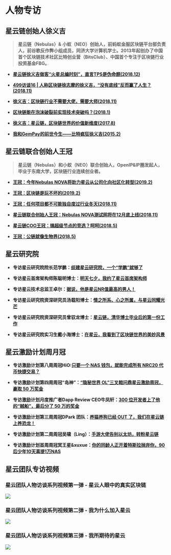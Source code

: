# 人物专访

## 星云链创始人徐义吉

>**星云链（Nebulas）& 小蚁（NEO）创始人，前蚂蚁金服区块链平台部负责人，前谷歌反作弊小组成员，同济大学计算机学士。2013年起创办了中国首个区块链技术社区比特创业营（BitsClub）、中国首个专注于区块链行业投资基金FBG。**


- **[星云链徐义吉做客“火星总编时刻”，直言TPS是伪命题(2018.12)](https://www.huoxing24.com/newsdetail/20181214012901948217.html)**

- **[499访谈16 | 人称区块链徐志摩的徐义吉，“没有底线”反而赢了人生？(2018.11)](https://www.huoxing24.com/newsdetail/20181203111842936842.html)**

- **[徐义吉：区块链行业不需要大佬，需要大师(2018.11)](https://www.chainfor.com/news/show/47404.html)**

- **[区块链能在泡沫破裂前实现技术突破吗？(2018.1)](http://finance.sina.com.cn/money/bank/bank_hydt/2018-01-25/doc-ifyqyuhy6228392.shtml)**

- **[徐义吉：星云链，区块链世界的价值新维度(2017.8)](https://www.jinse.com/news/blockchain/55916.html?from=groupmessage)**

- **[我和GemPay的前世今生——比特疯狂徐义吉(2015.2)](https://www.8btc.com/article/44711)**

## 星云链联合创始人王冠

>**星云链（Nebulas）和小蚁（NEO）联合创始人，OpenIP&IP圈发起人，毕业于东南大学，区块链行业连续创业者。**

- **[王冠：今年Nebulas NOVA将助力星云从公司化向社区化转型(2019.2)](https://mp.weixin.qq.com/s/j_jmWMkFIDLY2wcT8PBStw)**

- **[王冠：区块链是玩不坏的(2019.2)](https://www.ximalaya.com/keji/21252214/160287894)**

- **[王冠：任何项目都不可能独自度过行业冬天(2018.11)](https://blog.nebulas.io/2018/11/16/aero-wang-it-is-impossible-for-any-project-to-spend-the-industry-winter-alone/)**

- **[星云链联合创始人王冠：Nebulas NOVA测试网将在12月底上线(2018.11)](https://www.shenliancaijing.com/portal/activity/activedetail.html?id=2568)**

- **[星云链COO王冠：搞超级节点的竞选？呵呵(2018.5)](http://baijiahao.baidu.com/s?id=1600768393607630148&wfr=spider&for=pc)**

- **[王冠：公链就像生物界(2018.5)](https://www.jinse.com/blockchain/191803.html)**

## 星云研究院

- **专访星云研究院院长范学鹏：[组建星云研究院，一个“学鹏”就够了](https://blog.nebulas.io/2018/12/03/take-the-lead-to-set-up-nebulas-research-institute/)**

- **专访星云首席架构师陈聪明博士：[明天七夕，我约了星云首席架构师](https://blog.nebulas.io/2018/11/30/nebulas-researcher-dr-congming-chen%e2%80%8a-%e2%80%8alet-nebulas-fly-higher-and-farther/)**

- **专访星云技术总监王卓尔：[据说，他是星云NR值最高的男人！](https://blog.nebulas.io/2018/11/30/exclusive-interview-to-nebulas-technical-director-dr-joel/)**

- **专访星云研究院资深研究员汤载阳博士：[情之所系、心之所属，与星云同耀光芒](https://blog.nebulas.io/2018/11/30/my-heart-belongs-to-nebulas-i-hope-we-shine-together/)**

- **专访星云研究院资深研究员曾驭龙博士：[星云链，清华博士毕业后的第一份工作](https://blog.nebulas.io/2018/12/03/my-first-job-at-nebulas/)**

- **专访星云研究院实习生戴小海博士：[在星云，我看到了区块链世界的美妙风景](https://mp.weixin.qq.com/s/8Cc1-gU9fOIAeoQK8MPqmw)**

## 星云激励计划周月冠

- **专访激励计划第八周周冠HiO:[只要一个 NAS 钱包，就能完成所有 NRC20 代币快捷交易？](https://mp.weixin.qq.com/s/sJl_Z3HsFmM5a1O3NPPRGQ)**

- **专访激励计划第四周周冠“岛神”：[“隐秘世界 OL”三叉戟问鼎星云激励周冠，豪取 50 万奖金](https://mp.weixin.qq.com/s/GCkT6MuSTMpqFiZaXu6Mrg)**

- **专访激励计划月度推广者Dapp Review CEO牛凤轩：[300 位开发者上了他的“贼船”，最后分了 50 万的奖金](https://mp.weixin.qq.com/s/IUKMm-mQbHsJ0urs0O2uOw)**

- **专访激励计划第三周周冠DPark 团队：[养猫养狗已经 OUT 了，我们在星云链上养恐龙！](https://mp.weixin.qq.com/s/HtKY33_TqC-SBz7X2fLfmQ)**

- **专访激励计划第二周周冠吴啸（Ling）：[手游大佬告别以太坊，转粉星云链](https://mp.weixin.qq.com/s/uXIOGda8e3YK1viS96zRpQ)**

- **专访激励计划首周周冠冥王星&xuxue：[你的同龄人正开着特斯拉抛弃你，90后少年10天喜提1万NAS](https://mp.weixin.qq.com/s/cYMF_p-bj_F3pisBMbxdIw)**

## 星云团队专访视频

### 星云团队人物访谈系列视频第一弹 - 星云人眼中的真实区块链
[![](https://blog.nebulas.io/wp-content/uploads/2018/12/hitters-%E6%80%9D%E8%80%83-960x540.jpg)](https://v.youku.com/v_show/id_XMzk1ODE2MTY4MA==.html?spm=a2h3j.8428770.3416059.1)

### 星云团队人物访谈系列视频第二弹 - 我为什么加入星云
[![](https://blog.nebulas.io/wp-content/uploads/2018/12/%E8%81%AA%E6%98%8E-960x540.png)](http://v.youku.com/v_show/id_XMzk2ODcxMzcxNg==.html?spm=a2h3j.8428770.3416059.1)

### 星云团队人物访谈系列视频第三弹 - 我所期待的星云
[![](https://blog.nebulas.io/wp-content/uploads/2018/12/%E5%8D%93%E5%B0%94-%E8%A7%86%E9%A2%91%E5%89%AF%E6%9C%AC-960x540.jpg)](https://v.youku.com/v_show/id_XMzk4MTI2OTE5Ng==.html?spm=a2hzp.8244740.0.0)

